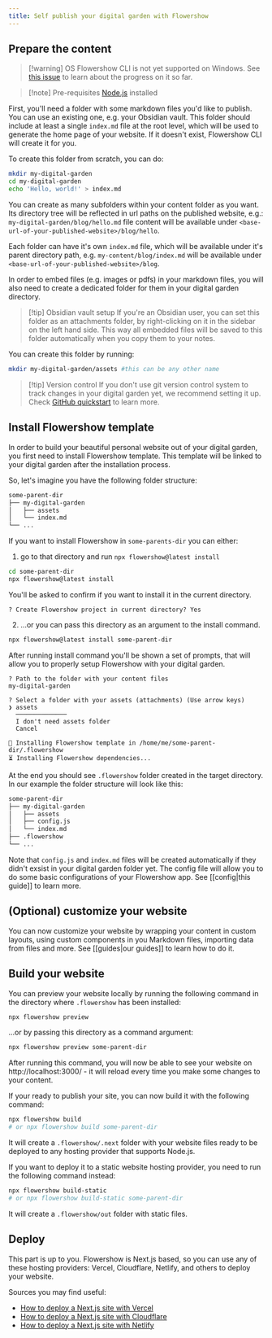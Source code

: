 ```yaml
---
title: Self publish your digital garden with Flowershow
---
```


## Prepare the content

> [!warning] OS
> Flowershow CLI is not yet supported on Windows.
> See [this issue](https://github.com/flowershow/flowershow/issues/234) to learn about the progress on it so far.

> [!note] Pre-requisites
> [Node.js](https://nodejs.org/en/) installed

First, you'll need a folder with some markdown files you'd like to publish. You can use an existing one, e.g. your Obsidian vault. This folder should include at least a single `index.md` file at the root level, which will be used to generate the home page of your website. If it doesn't exist, Flowershow CLI will create it for you.

To create this folder from scratch, you can do:

```bash
mkdir my-digital-garden
cd my-digital-garden
echo 'Hello, world!' > index.md
```

You can create as many subfolders within your content folder as you want. Its directory tree will be reflected in url paths on the published website, e.g.: `my-digital-garden/blog/hello.md` file content will be available under `<base-url-of-your-published-website>/blog/hello`.

Each folder can have it's own `index.md` file, which will be available under it's parent directory path, e.g. `my-content/blog/index.md` will be available under `<base-url-of-your-published-website>/blog`.

In order to embed files (e.g. images or pdfs) in your markdown files, you will also need to create a dedicated folder for them in your digital garden directory.

> [!tip] Obsidian vault setup
> If you're an Obsidian user, you can set this folder as an attachments folder, by right-clicking on it in the sidebar on the left hand side. This way all embedded files will be saved to this folder automatically when you copy them to your notes.

You can create this folder by running:

```bash
mkdir my-digital-garden/assets #this can be any other name
```

> [!tip] Version control
> If you don't use git version control system to track changes in your digital garden yet, we recommend setting it up. Check [GitHub quickstart](https://docs.github.com/en/get-started/quickstart) to learn more.

## Install Flowershow template

In order to build your beautiful personal website out of your digital garden, you first need to install Flowershow template. This template will be linked to your digital garden after the installation process.

So, let's imagine you have the following folder structure:

```sh
some-parent-dir
├── my-digital-garden
│   ├── assets
│   └── index.md
└── ...
```

If you want to install Flowershow in `some-parents-dir` you can either:

1. go to that directory and run `npx flowershow@latest install`

```sh
cd some-parent-dir
npx flowershow@latest install
```

You'll be asked to confirm if you want to install it in the current directory.

```
? Create Flowershow project in current directory? Yes
```

2. ...or you can pass this directory as an argument to the install command.

```sh
npx flowershow@latest install some-parent-dir
```

After running install command you'll be shown a set of prompts, that will allow you to properly setup Flowershow with your digital garden.

```
? Path to the folder with your content files
my-digital-garden

? Select a folder with your assets (attachments) (Use arrow keys)
❯ assets
  ──────────────
  I don't need assets folder
  Cancel

🌷 Installing Flowershow template in /home/me/some-parent-dir/.flowershow
⏳ Installing Flowershow dependencies...
```

At the end you should see `.flowershow` folder created in the target directory. In our example the folder structure will look like this:

```sh
some-parent-dir
├── my-digital-garden
│   ├── assets
│   ├── config.js
│   └── index.md
├── .flowershow
└── ...
```

Note that `config.js` and `index.md` files will be created automatically if they didn't exsist in your digital garden folder yet. The config file will allow you to do some basic configurations of your Flowershow app. See [[config|this guide]] to learn more.

## (Optional) customize your website

You can now customize your website by wrapping your content in custom layouts, using custom components in you Markdown files, importing data from files and more. See [[guides|our guides]] to learn how to do it.

## Build your website

You can preview your website locally by running the following command in the directory where `.flowershow` has been installed:

```bash
npx flowershow preview
```

...or by passing this directory as a command argument:

```bash
npx flowershow preview some-parent-dir
```

After running this command, you will now be able to see your website on http://localhost:3000/ - it will reload every time you make some changes to your content.

If your ready to publish your site, you can now build it with the following command:

```bash
npx flowershow build
# or npx flowershow build some-parent-dir
```

It will create a `.flowershow/.next` folder with your website files ready to be deployed to any hosting provider that supports Node.js.

If you want to deploy it to a static website hosting provider, you need to run the following command instead:

```bash
npx flowershow build-static
# or npx flowershow build-static some-parent-dir
```

It will create a `.flowershow/out` folder with static files.

## Deploy

This part is up to you. Flowershow is Next.js based, so you can use any of these hosting providers: Vercel, Cloudflare, Netlify, and others to deploy your website.

Sources you may find useful:

- [How to deploy a Next.js site with Vercel](https://vercel.com/guides/deploying-nextjs-with-vercel)
- [How to deploy a Next.js site with Cloudflare](https://developers.cloudflare.com/pages/framework-guides/deploy-a-nextjs-site/)
- [How to deploy a Next.js site with Netlify](https://www.netlify.com/blog/2020/11/30/how-to-deploy-next.js-sites-to-netlify/)
